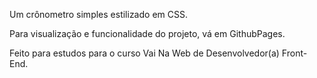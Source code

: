 Um crônometro simples estilizado em CSS.

Para visualização e funcionalidade do projeto, vá em GithubPages.

Feito para estudos para o curso Vai Na Web de Desenvolvedor(a) Front-End.
